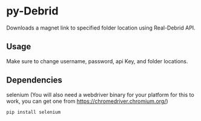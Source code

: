 # py-Debrid

Downloads a magnet link to specified folder location using Real-Debrid API.

## Usage
Make sure to change username, password, api Key, and folder locations. 

## Dependencies
selenium (You will also need a webdriver binary for your platform for this to work, you can get one from https://chromedriver.chromium.org/)
```
pip install selenium
```
